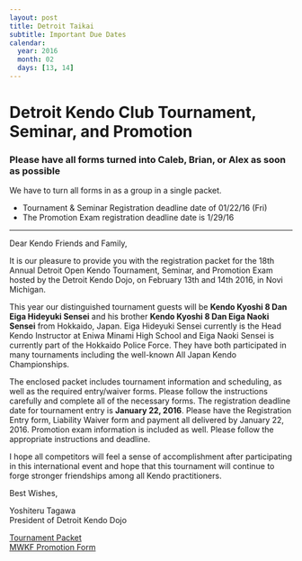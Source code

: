 ```yaml
---
layout: post
title: Detroit Taikai
subtitle: Important Due Dates
calendar:
  year: 2016
  month: 02
  days: [13, 14]
---
```

# Detroit Kendo Club Tournament, Seminar, and Promotion

### Please have all forms turned into Caleb, Brian, or Alex as soon as possible

We have to turn all forms in as a group in a single packet.

- Tournament & Seminar Registration deadline date of 01/22/16 (Fri)
- The Promotion Exam registration deadline date is 1/29/16

<hr>

Dear Kendo Friends and Family,

It is our pleasure to provide you with the registration packet for the
18th Annual Detroit Open Kendo Tournament, Seminar, and Promotion Exam
hosted by the Detroit Kendo Dojo, on February 13th and 14th 2016, in Novi Michigan.

This year our distinguished tournament guests will be **Kendo Kyoshi 8 Dan Eiga Hideyuki Sensei**
and his brother **Kendo Kyoshi 8 Dan Eiga Naoki Sensei**
from Hokkaido, Japan. Eiga Hideyuki Sensei currently is the Head Kendo Instructor at
Eniwa Minami High School and Eiga Naoki Sensei is currently part of the Hokkaido Police Force.
They have both participated in many tournaments including the well-known All Japan Kendo Championships.

The enclosed packet includes tournament information and scheduling,
as well as the required entry/waiver forms.
Please follow the instructions carefully and complete all of the necessary forms.
The registration deadline date for tournament entry is **January 22, 2016**.
Please have the Registration Entry form, Liability Waiver form and payment all delivered by
January 22, 2016. Promotion exam information is included as well.
Please follow the appropriate instructions and deadline.

I hope all competitors will feel a sense of accomplishment after participating
in this international event and hope that this tournament will continue
to forge stronger friendships among all Kendo practitioners.

Best Wishes,

Yoshiteru Tagawa<br>
President of Detroit Kendo Dojo


[Tournament Packet](/img/pdfs/2016_detroit_tournament_packet.pdf)<br>
[MWKF Promotion Form](/img/pdfs/mwkf_promotion_form.pdf)



